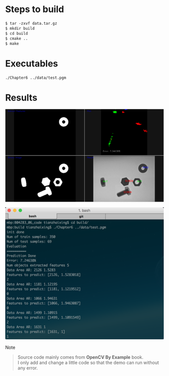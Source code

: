 Steps to build
==============

    $ tar -zxvf data.tar.gz
    $ mkdir build
    $ cd build
    $ cmake ..
    $ make

Executables
===========

    ./Chapter6 ../data/test.pgm


Results
===========

![main](./main.png)

![shotpic](./shot.png)


 Note
> Source code mainly comes from **OpenCV By Example** book.  
> I only add and change a little code so that the demo can run without any error.
